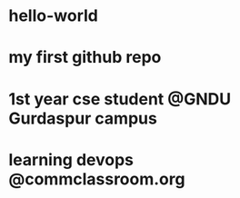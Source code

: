 # hello-world
# my first github repo
# 1st year cse student @GNDU Gurdaspur campus
# learning devops @commclassroom.org
